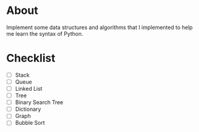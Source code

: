 # About
Implement some data structures and algorithms that I implemented to help me
learn the syntax of Python.

# Checklist
- [ ] Stack
- [ ] Queue
- [ ] Linked List
- [ ] Tree
- [ ] Binary Search Tree
- [ ] Dictionary
- [ ] Graph
- [ ] Bubble Sort
